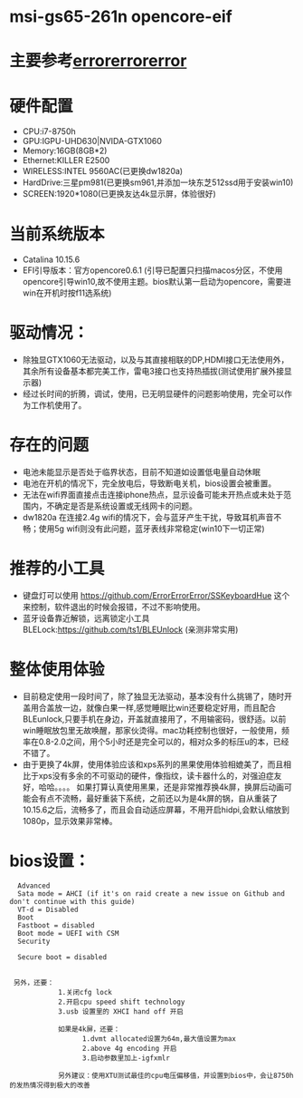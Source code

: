 # msi-gs65-261n opencore-eif
# 主要参考[errorerrorerror](https://github.com/ErrorErrorError/msi-gs65-gs75-hackintosh)
# 硬件配置
- CPU:i7-8750h
- GPU:IGPU-UHD630|NVIDA-GTX1060
- Memory:16GB(8GB*2)
- Ethernet:KILLER E2500
- WIRELESS:INTEL 9560AC(已更换dw1820a)
- HardDrive:三星pm981(已更换sm961,并添加一块东芝512ssd用于安装win10)
- SCREEN:1920*1080(已更换友达4k显示屏，体验很好)

# 当前系统版本
- Catalina 10.15.6
- EFI引导版本：官方opencore0.6.1 (引导已配置只扫描macos分区，不使用opencore引导win10,故不使用主题。bios默认第一启动为opencore，需要进win在开机时按f11选系统)

# 驱动情况：
- 除独显GTX1060无法驱动，以及与其直接相联的DP,HDMI接口无法使用外，其余所有设备基本都完美工作，雷电3接口也支持热插拔(测试使用扩展外接显示器)
- 经过长时间的折腾，调试，使用，已无明显硬件的问题影响使用，完全可以作为工作机使用了。

# 存在的问题
- 电池未能显示是否处于临界状态，目前不知道如设置低电量自动休眠
- 电池在开机的情况下，完全放电后，导致断电关机，bios设置会被重置。
- 无法在wifi界面直接点击连接iphone热点，显示设备可能未开热点或未处于范围内，不确定是否是系统设置或无线网卡的问题。
- dw1820a 在连接2.4g wifi的情况下，会与蓝牙产生干扰，导致耳机声音不畅；使用5g wifi则没有此问题，蓝牙表线非常稳定(win10下一切正常)

# 推荐的小工具
- 键盘灯可以使用 https://github.com/ErrorErrorError/SSKeyboardHue 这个来控制，软件退出的时候会报错，不过不影响使用。
- 蓝牙设备靠近解锁，远离锁定小工具BLELock:https://github.com/ts1/BLEUnlock (亲测非常实用)

# 整体使用体验
- 目前稳定使用一段时间了，除了独显无法驱动，基本没有什么挑锡了，随时开盖用合盖放一边，就像白果一样,感觉睡眠比win还要稳定好用，而且配合BLEunlock,只要手机在身边，开盖就直接用了，不用输密码，很舒适。以前win睡眠放包里无故唤醒，那家伙烫得。mac功耗控制也很好，一般使用，频率在0.8-2.0之间，用个5小时还是完全可以的，相对众多的标压u的本，已经不错了。
- 由于更换了4k屏，使用体验应该和xps系列的黑果使用体验相媲美了，而且相比于xps没有多余的不可驱动的硬件，像指纹，读卡器什么的，对强迫症友好，哈哈。。。。 如果打算认真使用黑果，还是非常推荐换4k屏，换屏后动画可能会有点不流畅，最好重装下系统，之前还以为是4k屏的锅，自从重装了10.15.6之后，流畅多了，而且会自动适应屏幕，不用开启hidpi,会默认缩放到1080p，显示效果非常棒。


# bios设置：  
      Advanced
      Sata mode = AHCI (if it's on raid create a new issue on Github and don't continue with this guide)
      VT-d = Disabled
      Boot
      Fastboot = disabled
      Boot mode = UEFI with CSM
      Security

      Secure boot = disabled


     另外，还要：
                1.关闭cfg lock
                2.开启cpu speed shift technology
                3.usb 设置里的 XHCI hand off 开启 

                如果是4k屏，还要：
                      1.dvmt allocated设置为64m,最大值设置为max
                      2.above 4g encoding 开启 
                      3.启动参数里加上-igfxmlr
                     
                另外建议：使用XTU测试最佳的cpu电压偏移值，并设置到bios中，会让8750h的发热情况得到极大的改善      
